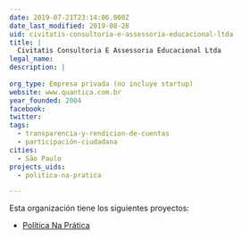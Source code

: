 ```yaml
---
date: 2019-07-21T23:14:06.000Z
date_last_modified: 2019-08-28
uid: civitatis-consultoria-e-assessoria-educacional-ltda
title: |
  Civitatis Consultoria E Assessoria Educacional Ltda
legal_name: 
description: |
  
org_type: Empresa privada (no incluye startup)
website: www.quantica.com.br
year_founded: 2004
facebook: 
twitter: 
tags:
  - transparencia-y-rendicion-de-cuentas
  - participación-ciudadana
cities: 
  - São Paulo
projects_uids:
  - politica-na-pratica

---
```


Esta organización tiene los siguientes proyectos:

- [Política Na Prática](/proyectos/politica-na-pratica)
